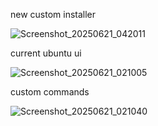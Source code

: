 
new custom installer

![Screenshot_20250621_042011](https://github.com/user-attachments/assets/d2537d88-ced0-4d09-8936-9b2c764d0536)



current ubuntu ui 

![Screenshot_20250621_021005](https://github.com/user-attachments/assets/ec20e88d-7399-45a3-8dd8-4ed421655fe5)


custom commands 

![Screenshot_20250621_021040](https://github.com/user-attachments/assets/9076bfed-8f5f-4863-b420-d3179c8c95f8)
